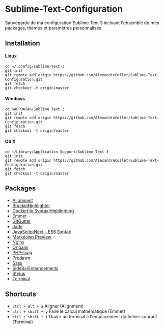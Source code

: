 # Sublime-Text-Configuration

Sauvegarde de ma configuration Sublime Text 3 incluant l'ensemble de mes packages, thèmes et paramètres personnalisés.

## Installation

#### Linux

    cd ~/.config/sublime-text-3
    git init
    git remote add origin https://github.com/AlexandreCollet/Sublime-Text-Configuration.git
    git fetch
    git checkout -t origin/master

#### Windows

    cd %APPDATA%/Sublime Text 3
    git init
    git remote add origin https://github.com/AlexandreCollet/Sublime-Text-Configuration.git
    git fetch
    git checkout -t origin/master

#### OS X

    cd ~/Library/Application Support/Sublime Text 3
    git init
    git remote add origin https://github.com/AlexandreCollet/Sublime-Text-Configuration.git
    git fetch
    git checkout -t origin/master

## Packages 

* [Alignment](http://wbond.net/sublime_packages/alignment)
* [BracketHighlighter](https://github.com/facelessuser/BracketHighlighter)
* [Dockerfile Syntax Highlighting](https://github.com/asbjornenge/Dockerfile.tmLanguage)
* [Emmet](http://emmet.io/)
* [GitGutter](https://github.com/jisaacks/GitGutter)
* [Jade](https://github.com/davidrios/jade-tmbundle)
* [JavaScriptNext - ES6 Syntax](https://github.com/Benvie/JavaScriptNext.tmLanguage)
* [Markdown Preview](https://github.com/revolunet/sublimetext-markdown-preview)
* [Nginx](https://github.com/brandonwamboldt/sublime-nginx)
* [Origami](https://github.com/SublimeText/Origami)
* [PHP-Twig](https://github.com/Anomareh/PHP-Twig.tmbundle)
* [Predawn](https://github.com/jamiewilson/predawn)
* [Sass](https://github.com/nathos/sass-textmate-bundle)
* [SideBarEnhancements](https://github.com/titoBouzout/SideBarEnhancements)
* [Stylus](https://github.com/billymoon/Stylus)
* [Terminal](http://wbond.net/sublime_packages/terminal)

## Shortcuts

* `ctrl + alt + a` Aligner (Alignment)
* `ctrl + shift + y` Faire le calcul mathématique (Emmet)
* `ctrl + shift + t` Ouvrir un terminal à l'emplacement du fichier courant (Terminal)
